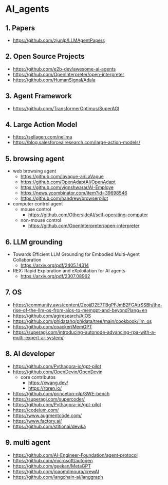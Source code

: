 # AI_agents

## 1. Papers
* https://github.com/zjunlp/LLMAgentPapers

## 2. Open Source Projects
* https://github.com/e2b-dev/awesome-ai-agents
* https://github.com/OpenInterpreter/open-interpreter
* https://github.com/HumanSignal/Adala

## 3. Agent Framework
* https://github.com/TransformerOptimus/SuperAGI

## 4. Large Action Model
* https://sellagen.com/nelima
* https://blog.salesforceairesearch.com/large-action-models/

## 5. browsing agent
* web browsing agent
  * https://github.com/lavague-ai/LaVague
  * https://github.com/OpenAdaptAI/OpenAdapt
  * https://github.com/vignshwarar/AI-Employe
  * https://news.ycombinator.com/item?id=39698546
  * https://github.com/handrew/browserpilot
* computer control agent
  * mouse control
    * https://github.com/OthersideAI/self-operating-computer
  * non-mouse control
    * https://github.com/OpenInterpreter/open-interpreter

## 6. LLM grounding
* Towards Efficient LLM Grounding for Embodied Multi-Agent Collaboration
  * https://arxiv.org/pdf/2405.14314
* REX: Rapid Exploration and eXploitation for AI agents
  * https://arxiv.org/pdf/2307.08962

## 7. OS
* https://community.aws/content/2eojjD2E7TBgPFJmB2FGAtrSSBh/the-rise-of-the-llm-os-from-aios-to-memgpt-and-beyond?lang=en
* https://github.com/agiresearch/AIOS
* https://github.com/phidatahq/phidata/tree/main/cookbook/llm_os
* https://github.com/cpacker/MemGPT
* https://superagi.com/introducing-autonode-advancing-rpa-with-a-multi-expert-ai-system/

## 8. AI developer
* https://github.com/Pythagora-io/gpt-pilot
* https://github.com/OpenDevin/OpenDevin
  * core contributos
    * https://xwang.dev/
    * https://rbren.io/
* https://github.com/princeton-nlp/SWE-bench
* https://superagi.com/supercoder/
* https://github.com/Pythagora-io/gpt-pilot
* https://codeium.com/
* https://www.augmentcode.com/
* https://www.factory.ai/
* https://github.com/stitionai/devika

## 9. multi agent
* https://github.com/AI-Engineer-Foundation/agent-protocol
* https://github.com/microsoft/autogen
* https://github.com/geekan/MetaGPT
* https://github.com/joaomdmoura/crewAI
* https://github.com/langchain-ai/langgraph